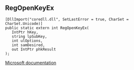 ## RegOpenKeyEx

```
[DllImport("coredll.dll", SetLastError = true, CharSet = CharSet.Unicode)]
public static extern int RegOpenKeyEx(
   IntPtr hKey,
   string lpSubKey,
   int ulOptions,
   int samDesired,
   out IntPtr phkResult
);
```

[Microsoft documentation](https://docs.microsoft.com/en-us/windows/win32/api/winreg/nf-winreg-regopenkeyexw)

